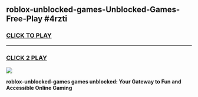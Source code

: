 
## roblox-unblocked-games-Unblocked-Games-Free-Play #4rzti
<h3>
<a href="https://us.freeplayer.one?title=roblox-unblocked-games&ref=9M">CLICK TO PLAY</a></h3>
<hr>

<h3>
<a href="https://us.freeplayer.one?title=roblox-unblocked-games&ref=9M">CLICK 2 PLAY</a>
  
</h3>

<a href="https://us.freeplayer.one?title=roblox-unblocked-games&ref=9M"><img src="https://clearcache.store/games.png"></a>


**roblox-unblocked-games games unblocked: Your Gateway to Fun and Accessible Online Gaming**
